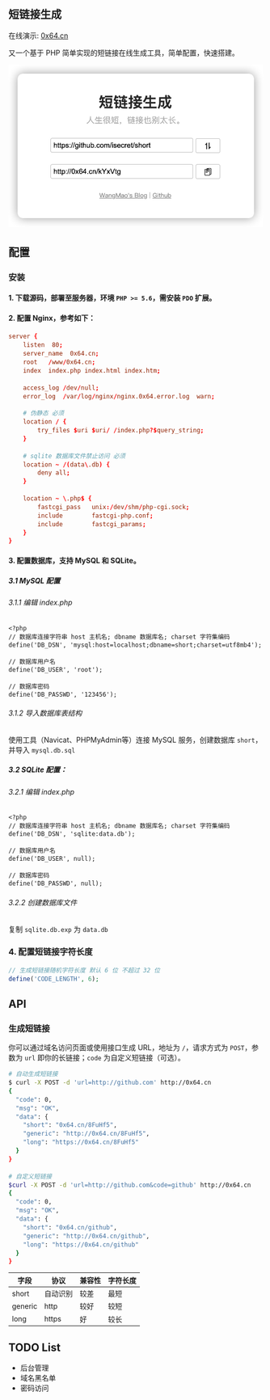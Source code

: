 ## 短链接生成

在线演示: [0x64.cn](https://0x64.cn)

又一个基于 PHP 简单实现的短链接在线生成工具，简单配置，快速搭建。

![截图](./screenshot.png)

## 配置

### 安装
#### 1. 下载源码，部署至服务器，环境 `PHP >= 5.6`，需安装 `PDO` 扩展。
#### 2. 配置 Nginx，参考如下：
```conf
server {
    listen  80;
    server_name  0x64.cn;
    root   /www/0x64.cn;
    index  index.php index.html index.htm;
    
    access_log /dev/null;
    error_log  /var/log/nginx/nginx.0x64.error.log  warn;

    # 伪静态 必须
    location / {
        try_files $uri $uri/ /index.php?$query_string;
    }

    # sqlite 数据库文件禁止访问 必须
    location ~ /(data\.db) {
        deny all;
    }

    location ~ \.php$ {
        fastcgi_pass   unix:/dev/shm/php-cgi.sock;
        include        fastcgi-php.conf;
        include        fastcgi_params;
    }
}
```
#### 3. 配置数据库，支持 MySQL 和 SQLite。

##### 3.1 MySQL 配置

###### 3.1.1 编辑 index.php

```
<?php
// 数据库连接字符串 host 主机名; dbname 数据库名; charset 字符集编码
define('DB_DSN', 'mysql:host=localhost;dbname=short;charset=utf8mb4');

// 数据库用户名
define('DB_USER', 'root');

// 数据库密码
define('DB_PASSWD', '123456');
```

###### 3.1.2 导入数据库表结构
使用工具（Navicat、PHPMyAdmin等）连接 MySQL 服务，创建数据库 `short`，并导入 `mysql.db.sql`

##### 3.2 SQLite 配置：

###### 3.2.1 编辑 index.php

```
<?php
// 数据库连接字符串 host 主机名; dbname 数据库名; charset 字符集编码
define('DB_DSN', 'sqlite:data.db');

// 数据库用户名
define('DB_USER', null);

// 数据库密码
define('DB_PASSWD', null);
```

###### 3.2.2 创建数据库文件
复制 `sqlite.db.exp` 为 `data.db`

### 4. 配置短链接字符长度

```php
// 生成短链接随机字符长度 默认 6 位 不超过 32 位
define('CODE_LENGTH', 6);
```

## API

### 生成短链接
你可以通过域名访问页面或使用接口生成 URL，地址为 `/`，请求方式为 `POST`，参数为 `url` 即你的长链接；`code` 为自定义短链接（可选）。

```bash
# 自动生成短链接
$ curl -X POST -d 'url=http://github.com' http://0x64.cn
{
  "code": 0,
  "msg": "OK",
  "data": {
    "short": "0x64.cn/8FuHf5",
    "generic": "http://0x64.cn/8FuHf5",
    "long": "https://0x64.cn/8FuHf5"
  }
}

# 自定义短链接
$curl -X POST -d 'url=http://github.com&code=github' http://0x64.cn
{
  "code": 0,
  "msg": "OK",
  "data": {
    "short": "0x64.cn/github",
    "generic": "http://0x64.cn/github",
    "long": "https://0x64.cn/github"
  }
}
```

| 字段 | 协议 | 兼容性 | 字符长度 |
| ---- | ---- | ---- | ---- | 
| short | 自动识别 | 较差 | 最短 |
| generic  | http | 较好 | 较短 |
| long  | https | 好 | 较长 |

## TODO List
- 后台管理
- 域名黑名单
- 密码访问